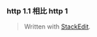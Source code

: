 
### http 1.1 相比 http 1


> Written with [StackEdit](https://stackedit.io/).
<!--stackedit_data:
eyJoaXN0b3J5IjpbLTE2OTIzMTIzNl19
-->